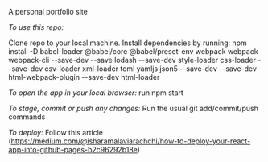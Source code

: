 A personal portfolio site

_To use this repo:_

Clone repo to your local machine.
Install dependencies by running:
npm install -D babel-loader @babel/core @babel/preset-env webpack webpack webpack-cli --save-dev --save lodash --save-dev style-loader css-loader --save-dev csv-loader xml-loader toml yamljs json5 --save-dev --save-dev html-webpack-plugin --save-dev html-loader

_To open the app in your local browser:_
run npm start

_To stage, commit or push any changes:_
Run the usual git add/commit/push commands

_To deploy:_
Follow this article (https://medium.com/@isharamalaviarachchi/how-to-deploy-your-react-app-into-github-pages-b2c96292b18e)
